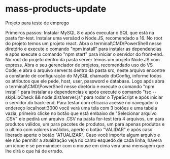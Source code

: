 # mass-products-update
Projeto para teste de emprego

Primeiros passos:
Instalar MySQL 8 e após executar o SQL que está na pasta for-test.
Instalar uma versãod o Node.JS, recomendado a 16.
No root do projeto temos um projeto react. Abra o terminal\CMD\PowerShell nesse diretório e execute o comando "npm install" para instalar as dependencias e após execute o comando "npm start" para iniciar o servidor do front-end.
No root do projeto dentro da pasta server temos um projeto Node.JS com express. Abra o seu gerenciador de projetos, recomendado uso do VS Code, e abra o arquivo server.ts dentro da pasta src, neste arquivo encontre a constante de configuração do MySQL chamado dbConfig, informe todos os atributos que ele pede, host, user, password e database. Logo após abra o terminal\CMD\PowerShell nesse diretório e execute o comando "npm install" para instalar as dependencias e após execute o comando "tsc --skipLibCheck && node dist/server.js" para rodar o TypeScript e após iniciar o servidor do back-end.
Para testar com eficacia acesse no navegador o endereço localhost:3000 você verá uma tela com 3 botões e uma tabela vazia, primeiro clicke no botão que está embaixo de "Selecionar arquivo .CSV" ele pedirá um arquivo .CSV na pasta for-test terá 4 arquivos, um para produtos válidos, um para pacotes de produtos, um para apenas produtos e o ultimo com valores inválidos, aperte o botão "VALIDAR" e após caso liberado aperte o botão "ATUALIZAR". Caso você importe algum arquivo e ele não permitir a atualização veja no canto esquedo de cada linha, havera um icone e se permanecer com o mouse em cima verá uma mensagem que lhe dirá o que há de errado.
